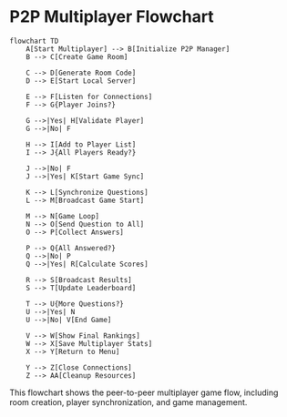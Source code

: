 # P2P Multiplayer Flowchart

```mermaid
flowchart TD
    A[Start Multiplayer] --> B[Initialize P2P Manager]
    B --> C[Create Game Room]
    
    C --> D[Generate Room Code]
    D --> E[Start Local Server]
    
    E --> F[Listen for Connections]
    F --> G{Player Joins?}
    
    G -->|Yes| H[Validate Player]
    G -->|No| F
    
    H --> I[Add to Player List]
    I --> J{All Players Ready?}
    
    J -->|No| F
    J -->|Yes| K[Start Game Sync]
    
    K --> L[Synchronize Questions]
    L --> M[Broadcast Game Start]
    
    M --> N[Game Loop]
    N --> O[Send Question to All]
    O --> P[Collect Answers]
    
    P --> Q{All Answered?}
    Q -->|No| P
    Q -->|Yes| R[Calculate Scores]
    
    R --> S[Broadcast Results]
    S --> T[Update Leaderboard]
    
    T --> U{More Questions?}
    U -->|Yes| N
    U -->|No| V[End Game]
    
    V --> W[Show Final Rankings]
    W --> X[Save Multiplayer Stats]
    X --> Y[Return to Menu]
    
    Y --> Z[Close Connections]
    Z --> AA[Cleanup Resources]
```

This flowchart shows the peer-to-peer multiplayer game flow, including room creation, player synchronization, and game management.
